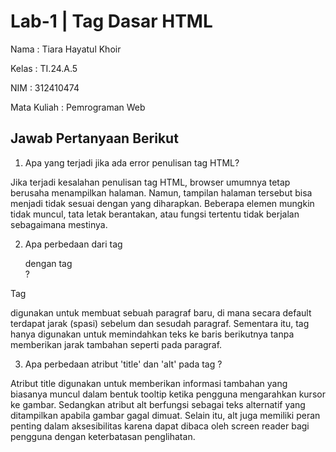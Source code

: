 # Lab-1 | Tag Dasar HTML

Nama : Tiara Hayatul Khoir

Kelas : TI.24.A.5

NIM : 312410474

Mata Kuliah : Pemrograman Web

## Jawab Pertanyaan Berikut

1. Apa yang terjadi jika ada error penulisan tag HTML?

Jika terjadi kesalahan penulisan tag HTML, browser umumnya tetap berusaha menampilkan halaman. Namun, tampilan halaman tersebut bisa menjadi tidak sesuai dengan yang diharapkan. Beberapa elemen mungkin tidak muncul, tata letak berantakan, atau fungsi tertentu tidak berjalan sebagaimana mestinya.

2. Apa perbedaan dari tag <p> dengan tag <br> ?

Tag <p> digunakan untuk membuat sebuah paragraf baru, di mana secara default terdapat jarak (spasi) sebelum dan sesudah paragraf. Sementara itu, tag <br> hanya digunakan untuk memindahkan teks ke baris berikutnya tanpa memberikan jarak tambahan seperti pada paragraf.

3. Apa perbedaan atribut 'title' dan 'alt' pada tag <img>?
   
Atribut title digunakan untuk memberikan informasi tambahan yang biasanya muncul dalam bentuk tooltip ketika pengguna mengarahkan kursor ke gambar. Sedangkan atribut alt berfungsi sebagai teks alternatif yang ditampilkan apabila gambar gagal dimuat. Selain itu, alt juga memiliki peran penting dalam aksesibilitas karena dapat dibaca oleh screen reader bagi pengguna dengan keterbatasan penglihatan.
